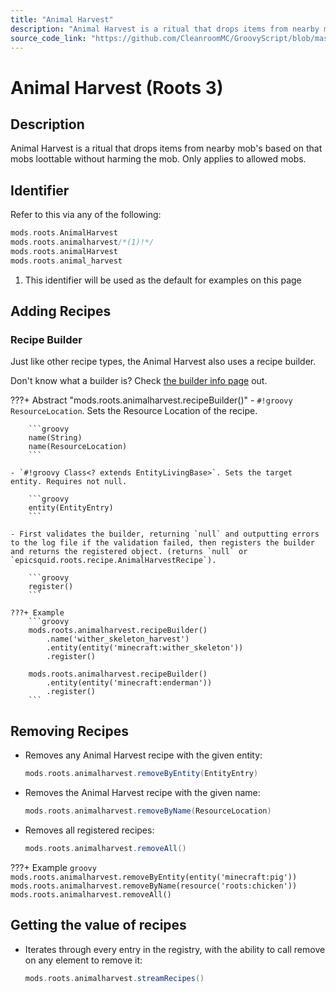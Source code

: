 ```yaml
---
title: "Animal Harvest"
description: "Animal Harvest is a ritual that drops items from nearby mob's based on that mobs loottable without harming the mob. Only applies to allowed mobs."
source_code_link: "https://github.com/CleanroomMC/GroovyScript/blob/master/src/main/java/com/cleanroommc/groovyscript/compat/mods/roots/AnimalHarvest.java"
---
```


# Animal Harvest (Roots 3)

## Description

Animal Harvest is a ritual that drops items from nearby mob's based on that mobs loottable without harming the mob. Only applies to allowed mobs.

## Identifier

Refer to this via any of the following:

```groovy hl_lines="2"
mods.roots.AnimalHarvest
mods.roots.animalharvest/*(1)!*/
mods.roots.animalHarvest
mods.roots.animal_harvest
```

1. This identifier will be used as the default for examples on this page

## Adding Recipes

### Recipe Builder

Just like other recipe types, the Animal Harvest also uses a recipe builder.

Don't know what a builder is? Check [the builder info page](../../../groovy/builder.md) out.

???+ Abstract "mods.roots.animalharvest.recipeBuilder()"
    - `#!groovy ResourceLocation`. Sets the Resource Location of the recipe.

        ```groovy
        name(String)
        name(ResourceLocation)
        ```

    - `#!groovy Class<? extends EntityLivingBase>`. Sets the target entity. Requires not null.

        ```groovy
        entity(EntityEntry)
        ```

    - First validates the builder, returning `null` and outputting errors to the log file if the validation failed, then registers the builder and returns the registered object. (returns `null` or `epicsquid.roots.recipe.AnimalHarvestRecipe`).

        ```groovy
        register()
        ```

    ???+ Example
        ```groovy
        mods.roots.animalharvest.recipeBuilder()
            .name('wither_skeleton_harvest')
            .entity(entity('minecraft:wither_skeleton'))
            .register()

        mods.roots.animalharvest.recipeBuilder()
            .entity(entity('minecraft:enderman'))
            .register()
        ```



## Removing Recipes

- Removes any Animal Harvest recipe with the given entity:

    ```groovy
    mods.roots.animalharvest.removeByEntity(EntityEntry)
    ```

- Removes the Animal Harvest recipe with the given name:

    ```groovy
    mods.roots.animalharvest.removeByName(ResourceLocation)
    ```

- Removes all registered recipes:

    ```groovy
    mods.roots.animalharvest.removeAll()
    ```

???+ Example
    ```groovy
    mods.roots.animalharvest.removeByEntity(entity('minecraft:pig'))
    mods.roots.animalharvest.removeByName(resource('roots:chicken'))
    mods.roots.animalharvest.removeAll()
    ```

## Getting the value of recipes

- Iterates through every entry in the registry, with the ability to call remove on any element to remove it:

    ```groovy
    mods.roots.animalharvest.streamRecipes()
    ```
